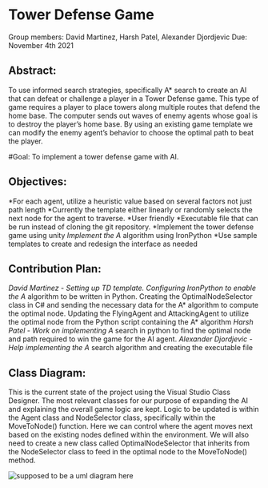 # Tower Defense Game
Group members: David Martinez, Harsh Patel, Alexander Djordjevic
Due: November 4th 2021

## Abstract: 
To use informed search strategies, specifically A* search to create an AI that can defeat or challenge a player in a Tower Defense game. This type of game requires a player to place towers along multiple routes that defend the home base. The computer sends out waves of enemy agents whose goal is to destroy the player’s home base. By using an existing game template we can modify the enemy agent’s behavior to choose the optimal path to beat the player.

#Goal: To implement a tower defense game with AI.  

## Objectives: 
*For each agent, utilize a heuristic value based on several factors not just path length
*Currently the template either linearly or randomly selects the next node for the agent to traverse.
*User friendly
*Executable file that can be run instead of cloning the git repository. 
*Implement the tower defense game using unity
*Implement the A* algorithm using IronPython
*Use sample templates to create and redesign the interface as needed

## Contribution Plan: 
*David Martinez - Setting up TD template. Configuring IronPython to enable the A* algorithm to be written in Python. Creating the OptimalNodeSelector class in C# and sending the necessary data for the A* algorithm to compute the optimal node. Updating the FlyingAgent and AttackingAgent to utilize the optimal node from the Python script containing the A* algorithm
*Harsh Patel -  Work on implementing A* search in python to find the optimal node and path required to win the game for the AI agent.
*Alexander Djordjevic - Help implementing the A* search algorithm and creating the executable file

## Class Diagram:
This is the current state of the project using the Visual Studio Class Designer. The most relevant classes for our purpose of expanding the AI and explaining the overall game logic are kept. 
Logic to be updated is within the Agent class and NodeSelector class, specifically within the MoveToNode() function. Here we can control where the agent moves next based on the existing nodes defined within the environment. We will also need to create a new class called OptimalNodeSelector that inherits from the NodeSelector class to feed in the optimal node to the MoveToNode() method.


![supposed to be a uml diagram here](/images/TdUml.png)